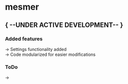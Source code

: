 # mesmer

## { --UNDER ACTIVE DEVELOPMENT-- }

### Added features
-> Settings functionality added <br>
-> Code modularized for easier modifications <br>

### ToDo
->

